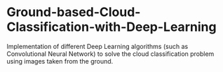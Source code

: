 # Ground-based-Cloud-Classification-with-Deep-Learning
Implementation of different Deep Learning algorithms (such as Convolutional Neural Network) to solve the cloud classification problem using images taken from the ground. 
